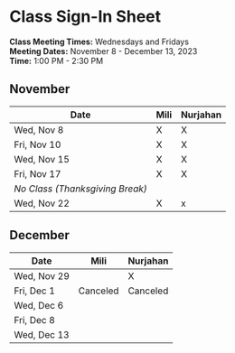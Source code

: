 # Class Sign-In Sheet

**Class Meeting Times:** Wednesdays and Fridays  
**Meeting Dates:** November 8 - December 13, 2023  
**Time:** 1:00 PM - 2:30 PM  

## November

| Date         | Mili | Nurjahan |
|--------------|-----------|-----------|
| Wed, Nov 8   |    X       |     X      |
| Fri, Nov 10  |     X     |      X      |
| Wed, Nov 15  |      X    |      X      |
| Fri, Nov 17  |       X    |      X     |
| *No Class (Thanksgiving Break)* | | |
| Wed, Nov 22  |     X     |      x     |

## December

| Date       | Mili | Nurjahan |
|------------|-----------|-----------|
| Wed, Nov 29|           |     X      |
| Fri, Dec 1 |  Canceled         |   Canceled        |
| Wed, Dec 6 |           |           |
| Fri, Dec 8 |           |           |
| Wed, Dec 13|           |           |
